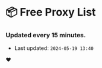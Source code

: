 # :package: Free Proxy List
### Updated every 15 minutes.

- Last updated: `2024-05-19 13:40`

:heart:
